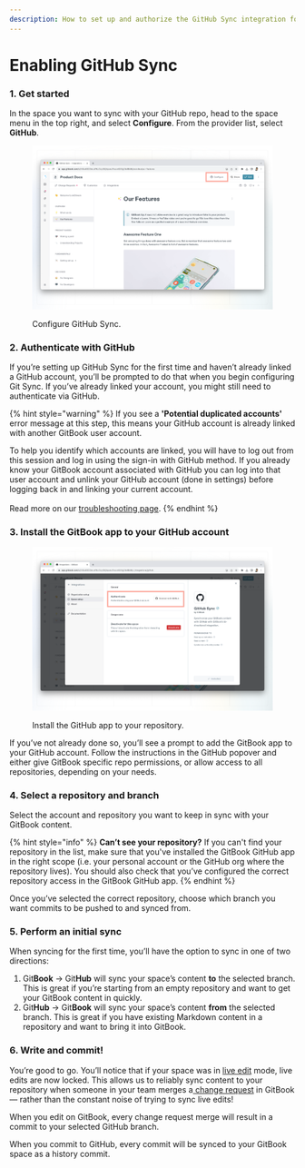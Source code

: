 ```yaml
---
description: How to set up and authorize the GitHub Sync integration for GitBook.
---
```


# Enabling GitHub Sync

### 1. Get started

In the space you want to sync with your GitHub repo, head to the space menu in the top right, and select **Configure**. From the provider list, select **GitHub**.

<figure><img src="../../.gitbook/assets/github.png" alt=""><figcaption><p>Configure GitHub Sync.</p></figcaption></figure>

### 2. Authenticate with GitHub

If you’re setting up GitHub Sync for the first time and haven’t already linked a GitHub account, you’ll be prompted to do that when you begin configuring Git Sync. If you’ve already linked your account, you might still need to authenticate via GitHub.

{% hint style="warning" %}
If you see a **'Potential duplicated accounts'** error message at this step, this means your GitHub account is already linked with another GitBook user account.&#x20;

To help you identify which accounts are linked, you will have to log out from this session and log in using the sign-in with GitHub method. If you already know your GitBook account associated with GitHub you can log into that user account and unlink your GitHub account (done in settings) before logging back in and linking your current account.\
\
Read more on our [troubleshooting page](troubleshooting.md#potential-duplicated-accounts-when-signing-in).
{% endhint %}

### 3. Install the GitBook app to your GitHub account

<figure><img src="../../.gitbook/assets/github (1).png" alt=""><figcaption><p>Install the GitHub app to your repository.</p></figcaption></figure>

If you’ve not already done so, you’ll see a prompt to add the GitBook app to your GitHub account. Follow the instructions in the GitHub popover and either give GitBook specific repo permissions, or allow access to all repositories, depending on your needs.

### 4. Select a repository and branch

Select the account and repository you want to keep in sync with your GitBook content.

{% hint style="info" %}
**Can’t see your repository?** If you can't find your repository in the list, make sure that you've installed the GitBook GitHub app in the right scope (i.e. your personal account or the GitHub org where the repository lives). You should also check that you’ve configured the correct repository access in the GitBook GitHub app.
{% endhint %}

Once you’ve selected the correct repository, choose which branch you want commits to be pushed to and synced from.

### 5. Perform an initial sync

When syncing for the first time, you’ll have the option to sync in one of two directions:

1. Git**Book** -> Git**Hub** will sync your space’s content **to** the selected branch. This is great if you’re starting from an empty repository and want to get your GitBook content in quickly.
2. Git**Hub** -> Git**Book** will sync your space’s content **from** the selected branch. This is great if you have existing Markdown content in a repository and want to bring it into GitBook.

### 6. Write and commit!

You’re good to go. You’ll notice that if your space was in [live edit](../../content-editor/editor/live-edits.md) mode, live edits are now locked. This allows us to reliably sync content to your repository when someone in your team merges a[ change request](../../content-editor/editor/change-requests.md) in GitBook — rather than the constant noise of trying to sync live edits!

When you edit on GitBook, every change request merge will result in a commit to your selected GitHub branch.

When you commit to GitHub, every commit will be synced to your GitBook space as a history commit.
